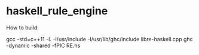 # haskell_rule_engine

How to build:

gcc -std=c++11 -I. -I/usr/include -I/usr/lib/ghc/include libre-haskell.cpp
ghc -dynamic -shared -fPIC RE.hs
